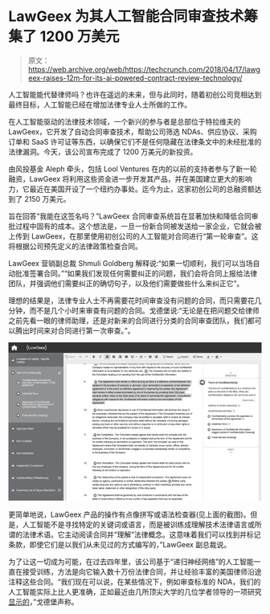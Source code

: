 # LawGeex 为其人工智能合同审查技术筹集了 1200 万美元 

> 原文：<https://web.archive.org/web/https://techcrunch.com/2018/04/17/lawgeex-raises-12m-for-its-ai-powered-contract-review-technology/>

人工智能能代替律师吗？也许在遥远的未来，但与此同时，随着初创公司竞相达到最终目标，人工智能已经在增加法律专业人士所做的工作。

在人工智能驱动的法律技术领域，一个新兴的参与者是总部位于特拉维夫的 LawGeex，它开发了自动合同审查技术，帮助公司筛选 NDAs、供应协议、采购订单和 SaaS 许可证等东西，以确保它们不是任何隐藏在法律条文中的未经批准的法律漏洞。今天，该公司宣布完成了 1200 万美元的新投资。

由风投基金 Aleph 牵头，包括 Lool Ventures 在内的以前的支持者参与了新一轮融资，LawGeex 将利用这些资金进一步开发其产品，并在美国建立更大的影响力，它最近在美国开设了一个纽约办事处。迄今为止，这家初创公司的总融资额达到了 2150 万美元。

旨在回答“我能在这签名吗？”LawGeex 合同审查系统旨在显著加快和降低合同审批过程中固有的成本。这个想法是，一旦一份新合同被发送给一家企业，它就会被上传到 LawGeex，在那里使用初创公司的人工智能对合同进行“第一轮审查”。这将根据公司预先定义的法律政策检查合同。

LawGeex 营销副总裁 Shmuli Goldberg 解释说:“如果一切顺利，我们可以当场自动批准签署合同。”“如果我们发现任何需要纠正的问题，我们会将合同上报给法律团队，并强调他们需要纠正的确切句子，以及他们需要做些什么来纠正它”。

理想的结果是，法律专业人士不再需要花时间审查没有问题的合同，而只需要花几分钟，而不是几个小时来审查有问题的合同。戈德堡说:“无论是在把问题交给律师之前先看一眼的律师助理，还是对新来的合同进行分类的合同审查团队，我们都可以腾出时间来对合同进行第一次审查。”。

![](img/5f02d6a4641c175c098bc255ba37f7e8.png)

更简单地说，LawGeex 产品的操作有点像拼写或语法检查器(见上面的截图)。但是，人工智能不是寻找特定的关键词或语言，而是被训练成理解技术法律语言或所谓的法律术语。它主动阅读合同并“理解”法律概念。这意味着我们可以找到并标记条款，即使它们是以我们从未见过的方式编写的，”LawGeex 副总裁说。

为了让这一切成为可能，在过去四年里，该公司基于“递归神经网络”的人工智能一直在接受训练，方法是向它输入数十万份法律合同，并让经验丰富的美国律师沿途注释这些合同。“我们现在可以说，在某些情况下，例如审查标准的 NDA，我们的人工智能实际上比人更准确，正如最近由几所顶尖大学的几位学者领导的一项研究[显示的](https://web.archive.org/web/20221025222950/https://www.lawgeex.com/AIvsLawyer/)，”戈德堡声称。